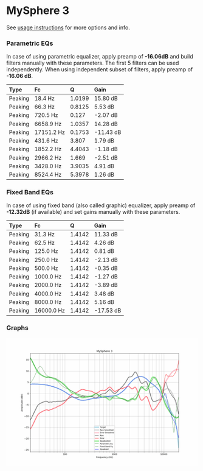 # MySphere 3
See [usage instructions](https://github.com/jaakkopasanen/AutoEq#usage) for more options and info.

### Parametric EQs
In case of using parametric equalizer, apply preamp of **-16.06dB** and build filters manually
with these parameters. The first 5 filters can be used independently.
When using independent subset of filters, apply preamp of **-16.06 dB**.

| Type    | Fc         |      Q | Gain      |
|:--------|:-----------|:-------|:----------|
| Peaking | 18.4 Hz    | 1.0199 | 15.80 dB  |
| Peaking | 66.3 Hz    | 0.8125 | 5.53 dB   |
| Peaking | 720.5 Hz   | 0.127  | -2.07 dB  |
| Peaking | 6658.9 Hz  | 1.0357 | 14.28 dB  |
| Peaking | 17151.2 Hz | 0.1753 | -11.43 dB |
| Peaking | 431.6 Hz   | 3.807  | 1.79 dB   |
| Peaking | 1852.2 Hz  | 4.4043 | -1.18 dB  |
| Peaking | 2966.2 Hz  | 1.669  | -2.51 dB  |
| Peaking | 3428.0 Hz  | 3.9035 | 4.91 dB   |
| Peaking | 8524.4 Hz  | 5.3978 | 1.26 dB   |

### Fixed Band EQs
In case of using fixed band (also called graphic) equalizer, apply preamp of **-12.32dB**
(if available) and set gains manually with these parameters.

| Type    | Fc         |      Q | Gain      |
|:--------|:-----------|:-------|:----------|
| Peaking | 31.3 Hz    | 1.4142 | 11.33 dB  |
| Peaking | 62.5 Hz    | 1.4142 | 4.26 dB   |
| Peaking | 125.0 Hz   | 1.4142 | 0.81 dB   |
| Peaking | 250.0 Hz   | 1.4142 | -2.13 dB  |
| Peaking | 500.0 Hz   | 1.4142 | -0.35 dB  |
| Peaking | 1000.0 Hz  | 1.4142 | -1.27 dB  |
| Peaking | 2000.0 Hz  | 1.4142 | -3.89 dB  |
| Peaking | 4000.0 Hz  | 1.4142 | 3.48 dB   |
| Peaking | 8000.0 Hz  | 1.4142 | 5.16 dB   |
| Peaking | 16000.0 Hz | 1.4142 | -17.53 dB |

### Graphs
![](./MySphere%203.png)